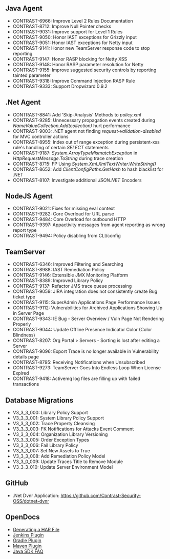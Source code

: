 <!--
title: "Contrast 3.3.0 - July 2016"
description: "Contrast 3.3.0 July 2016"
tags: "3.3.0 July Release Notes"
-->

## Java Agent
* CONTRAST-6966: Improve Level 2 Rules Documentation
* CONTRAST-8712: Improve Null Pointer checks
* CONTRAST-9031: Improve support for Level 1 Rules
* CONTRAST-9050: Honor IAST exceptions for Grizzly input
* CONTRAST-9051: Honor IAST exceptions for Netty input
* CONTRAST-9141: Honor new TeamServer response code to stop reporting
* CONTRAST-9147: Honor RASP blocking for Netty XSS
* CONTRAST-9148: Honor RASP parameter resolution for Netty
* CONTRAST-9155: Improve suggested security controls by reporting tainted parameter
* CONTRAST-9318: Improve Command Injection RASP Rule
* CONTRAST-9333: Support Dropwizard 0.9.2

## .Net Agent
* CONTRAST-8841: Add 'Skip-Analysis' Methods to *policy.xml*
* CONTRAST-9285: Unnecessary propagation events created during *NameValueCollection.Add(collection)* hurt performance
* CONTRAST-9003: .NET agent not finding *request-validation-disabled* for MVC controller actions
* CONTRAST-8955: Index out of range exception during persistent-xss rule's handling of certain *SELECT* statements
* CONTRAST-9187: *System.ArrayTypeMismatchException* in *HttpRequestMessage.ToString* during trace creation 
* CONTRAST-8715: FP Using *System.Xml.XmlTextWriter.WriteString()*
* CONTRAST-8652: Add *ClientConfigPaths.GetHash* to hash blacklist for .NET
* CONTRAST-8107: Investigate additional *JSON.NET* Encoders

## NodeJS Agent
* CONTRAST-9021: Fixes for missing eval context
* CONTRAST-9282: Core Overload for URL parse
* CONTRAST-9484: Core Overload for outbound HTTP
* CONTRAST-9397: Appactivity messages from agent reporting as wrong report type
* CONTRAST-9494: Policy disabling from CLI/config

## TeamServer
* CONTRAST-6346: Improved Filtering and Searching
* CONTRAST-8988: IAST Remediation Policy
* CONTRAST-9146: Extensible JMX Monitoring Platform
* CONTRAST-8389: Improved Library Policy
* CONTRAST-9137: Refactor JMS trace queue processing
* CONTRAST-9059: JIRA integration does not consistently create Bug ticket type
* CONTRAST-9115: SuperAdmin Applications Page Performance Issues
* CONTRAST-9112: Vulnerabilities for Archived Applications Showing Up in Server Page
* CONTRAST-9343: IE Bug - Server Overview / Vuln Page Not Rendering Properly
* CONTRAST-9044: Update Offline Presence Indicator Color (Color Blindness)
* CONTRAST-8207: Org Portal > Servers - Sorting is lost after editing a Server
* CONTRAST-9096: Export Trace is no longer available in Vulnerability details page
* CONTRAST-8795: Receiving Notifications when Unsubscribed
* CONTRAST-9273: TeamServer Goes Into Endless Loop When License Expired
* CONTRAST-9418: Activemq log files are filling up with failed transactions

## Database Migrations
* V3_3_3_000: Library Policy Support
* V3_3_3_001: System Library Policy Support
* V3_3_3_002: Trace Property Cleansing
* V3_3_3_003: FK Notifications for Attacks Event Comment
* V3_3_3_004: Organization Library Versioning
* V3_3_3_005: Order Exception Types 
* V3_3_3_006: Fail Library Policy
* V3_3_3_007: Set New Assets to True
* V3_3_3_008: Add Remediation Policy Model
* V3_3_0_009: Update Traces Title to Remove Module
* V3_3_3_010: Update Server Environment Model

## GitHub
* .Net Dvnr Application: https://github.com/Contrast-Security-OSS/dotnet-dvnr

## OpenDocs
* [Generating a HAR File](troubleshooting_setupfaq.html#har)
* [Jenkins Plugin](tools_sdk.html#jenkins)
* [Gradle Plugin](tools_sdk.html#gradle)
* [Maven Plugin](tools_sdk.html#maven)
* [Java SDK FAQ](tools_sdkaccess.html#java)

